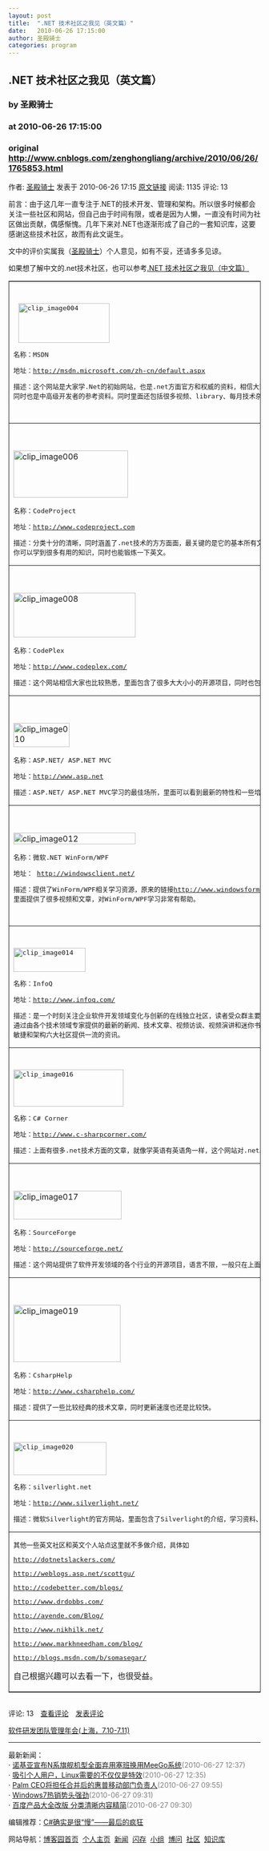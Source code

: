 ```yaml
---
layout: post
title:  ".NET 技术社区之我见（英文篇）"
date:   2010-06-26 17:15:00
author: 圣殿骑士
categories: program
---
```


## .NET 技术社区之我见（英文篇）
### by 圣殿骑士
### at 2010-06-26 17:15:00
### original <http://www.cnblogs.com/zenghongliang/archive/2010/06/26/1765853.html>

<p><a href="http://www.cnblogs.com/zenghongliang/"><img src="http://pic.cnblogs.com/face/u47784.jpg" alt="" border="0"></a><br>作者: <a href="http://www.cnblogs.com/zenghongliang/">圣殿骑士</a> 发表于 2010-06-26 17:15 <a href="http://www.cnblogs.com/zenghongliang/archive/2010/06/26/1765853.html">原文链接</a> 阅读: 1135 评论: 13</p><p>前言：由于这几年一直专注于.NET的技术开发、管理和架构。所以很多时候都会关注一些社区和网站，但自己由于时间有限，或者是因为人懒，一直没有时间为社区做出贡献，偶感惭愧。几年下来对.NET也逐渐形成了自己的一套知识库，这要感谢这些技术社区，故而有此文诞生。</p>
<p>文中的评价实属我（<a href="http://www.cnblogs.com/zenghongliang">圣殿骑士</a>）个人意见，如有不妥，还请多多见谅。</p>
<p>如果想了解中文的.net技术社区，也可以参考<a href="http://www.cnblogs.com/zenghongliang/archive/2010/06/26/1765778.html">.NET 技术社区之我见（中文篇）</a></p>
<table border="1" cellpadding="0" cellspacing="0">
<tbody>
<tr>
<td valign="top" width="590">
<pre> </pre>
<pre><a href="http://images.cnblogs.com/cnblogs_com/zenghongliang/WindowsLiveWriter/9fab4ea8f573.NET_F26C/clip_image002_3.jpg"><img title="clip_image002" style="display:inline;border:0px" alt="clip_image002" src="http://images.cnblogs.com/cnblogs_com/zenghongliang/WindowsLiveWriter/9fab4ea8f573.NET_F26C/clip_image002_thumb.jpg" border="0" width="5" height="5"></a><a href="http://images.cnblogs.com/cnblogs_com/zenghongliang/WindowsLiveWriter/9fab4ea8f573.NET_F26C/clip_image002%5B1%5D.jpg"><img title="clip_image002[1]" style="display:inline;border:0px" alt="clip_image002[1]" src="http://images.cnblogs.com/cnblogs_com/zenghongliang/WindowsLiveWriter/9fab4ea8f573.NET_F26C/clip_image002%5B1%5D_thumb.jpg" border="0" width="5" height="5"></a><a href="http://images.cnblogs.com/cnblogs_com/zenghongliang/WindowsLiveWriter/9fab4ea8f573.NET_F26C/clip_image004_2.jpg"><img title="clip_image004" style="display:inline;border:0px" alt="clip_image004" src="http://images.cnblogs.com/cnblogs_com/zenghongliang/WindowsLiveWriter/9fab4ea8f573.NET_F26C/clip_image004_thumb.jpg" border="0" width="182" height="79"></a></pre>
<pre>名称：MSDN </pre>
<pre>地址：<a href="http://msdn.microsoft.com/zh-cn/default.aspx">http://msdn.microsoft.com/zh-cn/default.aspx</a></pre>
<pre>描述：这个网站是大家学.Net的初始网站，也是.net方面官方和权威的资料，相信大家都知道或经常访问这个网站。即是初学者的最佳资料，<br>同时也是中高级开发者的参考资料。同时里面还包括很多视频、library、每月技术杂志、社区等。</pre>
<pre> </pre>
</td>
</tr>
<tr>
<td valign="top" width="590">
<p> </p>
<p><a href="http://images.cnblogs.com/cnblogs_com/zenghongliang/WindowsLiveWriter/9fab4ea8f573.NET_F26C/clip_image006_2.jpg"><img title="clip_image006" style="display:inline;border:0px none" alt="clip_image006" src="http://images.cnblogs.com/cnblogs_com/zenghongliang/WindowsLiveWriter/9fab4ea8f573.NET_F26C/clip_image006_thumb.jpg" border="0" width="229" height="94"></a></p>
<pre>名称：CodeProject</pre>
<pre>地址：<a href="http://www.codeproject.com/">http://www.codeproject.com</a></pre>
<pre>描述：分类十分的清晰，同时涵盖了.net技术的方方面面，最关键的是它的基本所有文章都带有源码和文章由浅入深。如果熟悉这个网站，<br>你可以学到很多有用的知识，同时也能锻炼一下英文。</pre>
</td>
</tr>
<tr>
<td valign="top" width="590">
<p> </p>
<p><a href="http://images.cnblogs.com/cnblogs_com/zenghongliang/WindowsLiveWriter/9fab4ea8f573.NET_F26C/clip_image008_2.jpg"><img title="clip_image008" style="display:inline;border:0px none" alt="clip_image008" src="http://images.cnblogs.com/cnblogs_com/zenghongliang/WindowsLiveWriter/9fab4ea8f573.NET_F26C/clip_image008_thumb.jpg" border="0" width="244" height="89"></a></p>
<pre>名称：CodePlex<b> </b></pre>
<pre>地址：<a href="http://www.codeplex.com/">http://www.codeplex.com/</a></pre>
<pre>描述：这个网站相信大家也比较熟悉，里面包含了很多大大小小的开源项目，同时也包含一些官方和非官方的ToolKit,也包含一些成型的开源项目。</pre>
</td>
</tr>
<tr>
<td valign="top" width="590">
<p> </p>
<p><a href="http://images.cnblogs.com/cnblogs_com/zenghongliang/WindowsLiveWriter/9fab4ea8f573.NET_F26C/clip_image010_2.jpg"><img title="clip_image010" style="display:inline;border:0px none" alt="clip_image010" src="http://images.cnblogs.com/cnblogs_com/zenghongliang/WindowsLiveWriter/9fab4ea8f573.NET_F26C/clip_image010_thumb.jpg" border="0" width="112" height="48"></a></p>
<pre>名称：ASP.NET/ ASP.NET MVC</pre>
<pre>地址：<a href="http://www.asp.net/">http://www.asp.net</a></pre>
<pre>描述：ASP.NET/ ASP.NET MVC学习的最佳场所，里面可以看到最新的特性和一些培训的视频，很有帮助。</pre>
</td>
</tr>
<tr>
<td valign="top" width="590">
<p> </p>
<p><a href="http://images.cnblogs.com/cnblogs_com/zenghongliang/WindowsLiveWriter/9fab4ea8f573.NET_F26C/clip_image012_2.jpg"><img title="clip_image012" style="display:inline;border:0px none" alt="clip_image012" src="http://images.cnblogs.com/cnblogs_com/zenghongliang/WindowsLiveWriter/9fab4ea8f573.NET_F26C/clip_image012_thumb.jpg" border="0" width="244" height="23"></a></p>
<pre>名称：微软.NET WinForm/WPF</pre>
<pre>地址： <a href="http://windowsclient.net/">http://windowsclient.net/</a></pre>
<pre>描述：提供了WinForm/WPF相关学习资源，原来的链接<a href="http://www.windowsforms.net/">http://www.windowsforms.net/</a>，后来加入WPF相关的资料后就改为了windowsclient。<br>里面提供了很多视频和文章，对WinForm/WPF学习非常有帮助。</pre>
<pre> </pre>
</td>
</tr>
<tr>
<td valign="top" width="590">
<pre> </pre>
<pre><a href="http://images.cnblogs.com/cnblogs_com/zenghongliang/WindowsLiveWriter/9fab4ea8f573.NET_F26C/clip_image014_2.jpg"><img title="clip_image014" style="display:inline;border:0px" alt="clip_image014" src="http://images.cnblogs.com/cnblogs_com/zenghongliang/WindowsLiveWriter/9fab4ea8f573.NET_F26C/clip_image014_thumb.jpg" border="0" width="144" height="48"></a></pre>
<pre>名称：InfoQ</pre>
<pre>地址：<a href="http://www.infoq.com/">http://www.infoq.com/</a></pre>
<pre>描述：是一个时刻关注企业软件开发领域变化与创新的在线独立社区，读者受众群主要为技术架构师、技术团队带头人（高级开发人员）和项目经理等。<br>通过由各个技术领域专家提供的最新的新闻、技术文章、视频访谈、视频演讲和迷你书等，InfoQ 为Java、.NET、Ruby、SOA、<br>敏捷和架构六大社区提供一流的资讯。</pre>
</td>
</tr>
<tr>
<td valign="top" width="590">
<pre> </pre>
<pre><a href="http://images.cnblogs.com/cnblogs_com/zenghongliang/WindowsLiveWriter/9fab4ea8f573.NET_F26C/clip_image016_2.jpg"><img title="clip_image016" style="display:inline;border:0px" alt="clip_image016" src="http://images.cnblogs.com/cnblogs_com/zenghongliang/WindowsLiveWriter/9fab4ea8f573.NET_F26C/clip_image016_thumb.jpg" border="0" width="220" height="74"></a></pre>
<pre>名称：C# Corner</pre>
<pre>地址：<a href="http://www.c-sharpcorner.com/">http://www.c-sharpcorner.com/</a></pre>
<pre>描述：上面有很多.net技术方面的文章，就像学英语有英语角一样，这个网站对.net以及和.net交互的技术都有介绍。</pre>
</td>
</tr>
<tr>
<td valign="top" width="590">
<p> </p>
<p><a href="http://images.cnblogs.com/cnblogs_com/zenghongliang/WindowsLiveWriter/9fab4ea8f573.NET_F26C/clip_image017_2.jpg"><img title="clip_image017" style="display:inline;border:0px none" alt="clip_image017" src="http://images.cnblogs.com/cnblogs_com/zenghongliang/WindowsLiveWriter/9fab4ea8f573.NET_F26C/clip_image017_thumb.jpg" border="0" width="216" height="57"></a></p>
<pre>名称：SourceForge</pre>
<pre>地址：<a href="http://sourceforge.net/">http://sourceforge.net/</a></pre>
<pre>描述：这个网站提供了软件开发领域的各个行业的开源项目，语言不限，一般只在上面找对开发有帮助的开源项目。</pre>
</td>
</tr>
<tr>
<td valign="top" width="590">
<p> </p>
<p><a href="http://images.cnblogs.com/cnblogs_com/zenghongliang/WindowsLiveWriter/9fab4ea8f573.NET_F26C/clip_image019_2.jpg"><img title="clip_image019" style="display:inline;border:0px none" alt="clip_image019" src="http://images.cnblogs.com/cnblogs_com/zenghongliang/WindowsLiveWriter/9fab4ea8f573.NET_F26C/clip_image019_thumb.jpg" border="0" width="214" height="114"></a></p>
<pre>名称：CsharpHelp</pre>
<pre>地址：<a href="http://www.csharphelp.com/category/articles/c-language/">http://www.csharphelp.com/</a> </pre>
<pre>描述：提供了一些比较经典的技术文章，同时更新速度也还是比较快。</pre>
</td>
</tr>
<tr>
<td valign="top" width="590">
<pre> </pre>
<pre><a href="http://images.cnblogs.com/cnblogs_com/zenghongliang/WindowsLiveWriter/9fab4ea8f573.NET_F26C/clip_image020_2.jpg"><img title="clip_image020" style="display:inline;border:0px" alt="clip_image020" src="http://images.cnblogs.com/cnblogs_com/zenghongliang/WindowsLiveWriter/9fab4ea8f573.NET_F26C/clip_image020_thumb.jpg" border="0" width="186" height="66"></a></pre>
<pre>名称：silverlight.net</pre>
<pre>地址：<a href="http://www.silverlight.net/">http://www.silverlight.net/</a></pre>
<pre>描述：微软Silverlight的官方网站，里面包含了Silverlight的介绍，学习资料、学习视频以及社区的支持，所以对学习Silverlight有很好的帮助作用。</pre>
</td>
</tr>
<tr>
<td valign="top" width="590">
<pre>其他一些英文社区和英文个人站点这里就不多做介绍，具体如<br></pre>
<pre><a href="http://dotnetslackers.com/">http://dotnetslackers.com/</a></pre>
<pre><a href="http://weblogs.asp.net/scottgu/">http://weblogs.asp.net/scottgu/</a></pre>
<pre><a href="http://codebetter.com/blogs/">http://codebetter.com/blogs/</a></pre>
<pre><a href="http://www.drdobbs.com/">http://www.drdobbs.com/</a></pre>
<pre><a href="http://ayende.com/Blog/">http://ayende.com/Blog/</a></pre>
<pre><a href="http://www.nikhilk.net/">http://www.nikhilk.net/</a></pre>
<pre><a href="http://www.markhneedham.com/blog/">http://www.markhneedham.com/blog/</a></pre>
<pre><a href="http://blogs.msdn.com/b/somasegar/">http://blogs.msdn.com/b/somasegar/</a><br></pre>
<p>自己根据兴趣可以去看一下，也很受益。</p>
</td>
</tr>
</tbody>
</table><img src="http://www.cnblogs.com/zenghongliang/aggbug/1765853.html?type=1" width="1" height="1" alt=""><p>评论: 13　<a href="http://www.cnblogs.com/zenghongliang/archive/2010/06/26/1765853.html#pagedcomment">查看评论</a>　<a href="http://www.cnblogs.com/zenghongliang/archive/2010/06/26/1765853.html#commentform">发表评论</a></p><p><a href="http://a4.yeshj.com/rd/35451/">软件研发团队管理年会(上海，7.10-7.11)</a></p><hr><p>最新新闻：<br>· <a href="http://news.cnblogs.com/n/67038/">诺基亚宣布N系旗舰机型全面弃用塞班换用MeeGo系统</a><span style="color:gray">(2010-06-27 12:37)</span><br>· <a href="http://news.cnblogs.com/n/67037/">吸引个人用户，Linux需要的不仅仅是特效</a><span style="color:gray">(2010-06-27 12:35)</span><br>· <a href="http://news.cnblogs.com/n/67034/">Palm CEO将担任合并后的惠普移动部门负责人</a><span style="color:gray">(2010-06-27 09:55)</span><br>· <a href="http://news.cnblogs.com/n/67033/">Windows7热销势头强劲</a><span style="color:gray">(2010-06-27 09:31)</span><br>· <a href="http://news.cnblogs.com/n/67032/">百度产品大全改版 分类清晰内容精简</a><span style="color:gray">(2010-06-27 09:30)</span><br></p><p>编辑推荐：<a href="http://www.cnblogs.com/sumtec/archive/2010/06/25/1764838.html">C#确实是很“慢”——最后的疯狂</a><br></p><p>网站导航：<a href="http://www.cnblogs.com">博客园首页</a>  <a href="http://home.cnblogs.com/">个人主页</a>  <a href="http://news.cnblogs.com">新闻</a>  <a href="http://home.cnblogs.com/ing/">闪存</a>  <a href="http://home.cnblogs.com/group/">小组</a>  <a href="http://space.cnblogs.com/q/">博问</a>  <a href="http://space.cnblogs.com">社区</a>  <a href="http://kb.cnblogs.com">知识库</a></p>
